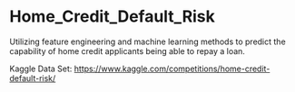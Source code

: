 # Home_Credit_Default_Risk
Utilizing feature engineering and machine learning methods to predict the capability of home credit applicants being able to repay a loan.

Kaggle Data Set: 
https://www.kaggle.com/competitions/home-credit-default-risk/
